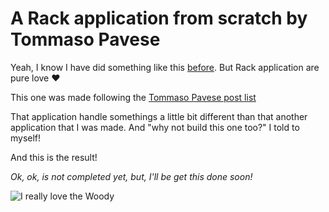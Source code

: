 # A Rack application from scratch by Tommaso Pavese

Yeah, I know I have did something like this [before](https://github.com/OdineiRibeiro/rails-like-app-from-ivan-shamatov). But Rack application are pure love :heart:

This one was made following the [Tommaso Pavese post list](http://tommaso.pavese.me/)

That application handle somethings a little bit different than that another application that I was made. And "why not build this one too?" I told to myself!

And this is the result!

_Ok, ok, is not completed yet, but, I'll be get this done soon!_

![I really love the Woody](https://media.giphy.com/media/JWrHfCbw9D0Zy/giphy.gif)
